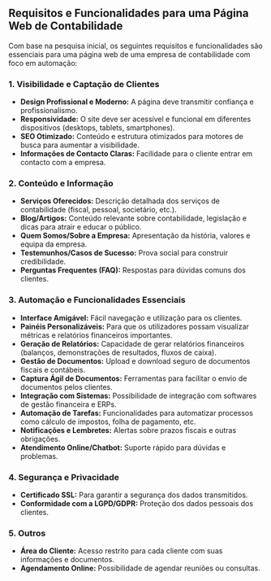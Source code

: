 ## Requisitos e Funcionalidades para uma Página Web de Contabilidade

Com base na pesquisa inicial, os seguintes requisitos e funcionalidades são essenciais para uma página web de uma empresa de contabilidade com foco em automação:

### 1. Visibilidade e Captação de Clientes
- **Design Profissional e Moderno:** A página deve transmitir confiança e profissionalismo.
- **Responsividade:** O site deve ser acessível e funcional em diferentes dispositivos (desktops, tablets, smartphones).
- **SEO Otimizado:** Conteúdo e estrutura otimizados para motores de busca para aumentar a visibilidade.
- **Informações de Contacto Claras:** Facilidade para o cliente entrar em contacto com a empresa.

### 2. Conteúdo e Informação
- **Serviços Oferecidos:** Descrição detalhada dos serviços de contabilidade (fiscal, pessoal, societário, etc.).
- **Blog/Artigos:** Conteúdo relevante sobre contabilidade, legislação e dicas para atrair e educar o público.
- **Quem Somos/Sobre a Empresa:** Apresentação da história, valores e equipa da empresa.
- **Testemunhos/Casos de Sucesso:** Prova social para construir credibilidade.
- **Perguntas Frequentes (FAQ):** Respostas para dúvidas comuns dos clientes.

### 3. Automação e Funcionalidades Essenciais
- **Interface Amigável:** Fácil navegação e utilização para os clientes.
- **Painéis Personalizáveis:** Para que os utilizadores possam visualizar métricas e relatórios financeiros importantes.
- **Geração de Relatórios:** Capacidade de gerar relatórios financeiros (balanços, demonstrações de resultados, fluxos de caixa).
- **Gestão de Documentos:** Upload e download seguro de documentos fiscais e contábeis.
- **Captura Ágil de Documentos:** Ferramentas para facilitar o envio de documentos pelos clientes.
- **Integração com Sistemas:** Possibilidade de integração com softwares de gestão financeira e ERPs.
- **Automação de Tarefas:** Funcionalidades para automatizar processos como cálculo de impostos, folha de pagamento, etc.
- **Notificações e Lembretes:** Alertas sobre prazos fiscais e outras obrigações.
- **Atendimento Online/Chatbot:** Suporte rápido para dúvidas e problemas.

### 4. Segurança e Privacidade
- **Certificado SSL:** Para garantir a segurança dos dados transmitidos.
- **Conformidade com a LGPD/GDPR:** Proteção dos dados pessoais dos clientes.

### 5. Outros
- **Área do Cliente:** Acesso restrito para cada cliente com suas informações e documentos.
- **Agendamento Online:** Possibilidade de agendar reuniões ou consultas.


